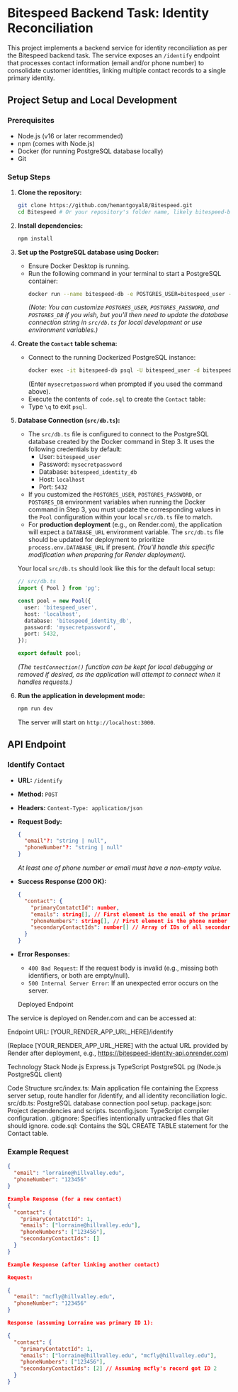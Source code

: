 # Bitespeed Backend Task: Identity Reconciliation

This project implements a backend service for identity reconciliation as per the Bitespeed backend task. The service exposes an `/identify` endpoint that processes contact information (email and/or phone number) to consolidate customer identities, linking multiple contact records to a single primary identity.

## Project Setup and Local Development

### Prerequisites

*   Node.js (v16 or later recommended)
*   npm (comes with Node.js)
*   Docker (for running PostgreSQL database locally)
*   Git

### Setup Steps

1.  **Clone the repository:**
    ```bash
    git clone https://github.com/hemantgoyal8/Bitespeed.git
    cd Bitespeed # Or your repository's folder name, likely bitespeed-backend
    ```

2.  **Install dependencies:**
    ```bash
    npm install
    ```

3.  **Set up the PostgreSQL database using Docker:**
    *   Ensure Docker Desktop is running.
    *   Run the following command in your terminal to start a PostgreSQL container:
        ```bash
        docker run --name bitespeed-db -e POSTGRES_USER=bitespeed_user -e POSTGRES_PASSWORD=mysecretpassword -e POSTGRES_DB=bitespeed_identity_db -p 5432:5432 -d postgres
        ```
        *(Note: You can customize `POSTGRES_USER`, `POSTGRES_PASSWORD`, and `POSTGRES_DB` if you wish, but you'll then need to update the database connection string in `src/db.ts` for local development or use environment variables.)*

4.  **Create the `Contact` table schema:**
    *   Connect to the running Dockerized PostgreSQL instance:
        ```bash
        docker exec -it bitespeed-db psql -U bitespeed_user -d bitespeed_identity_db
        ```
        (Enter `mysecretpassword` when prompted if you used the command above).
    *   Execute the contents of `code.sql`  to create the `Contact` table:
    *   Type `\q` to exit `psql`.

5.  **Database Connection (`src/db.ts`):**
    *   The `src/db.ts` file is configured to connect to the PostgreSQL database created by the Docker command in Step 3. It uses the following credentials by default:
        *   User: `bitespeed_user`
        *   Password: `mysecretpassword`
        *   Database: `bitespeed_identity_db`
        *   Host: `localhost`
        *   Port: `5432`
    *   If you customized the `POSTGRES_USER`, `POSTGRES_PASSWORD`, or `POSTGRES_DB` environment variables when running the Docker command in Step 3, you must update the corresponding values in the `Pool` configuration within your local `src/db.ts` file to match.
    *   For **production deployment** (e.g., on Render.com), the application will expect a `DATABASE_URL` environment variable. The `src/db.ts` file should be updated for deployment to prioritize `process.env.DATABASE_URL` if present. *(You'll handle this specific modification when preparing for Render deployment).*

    Your local `src/db.ts` should look like this for the default local setup:
    ```typescript
    // src/db.ts
    import { Pool } from 'pg';

    const pool = new Pool({
      user: 'bitespeed_user',
      host: 'localhost',
      database: 'bitespeed_identity_db',
      password: 'mysecretpassword',
      port: 5432,
    });

    export default pool;
    ```
    *(The `testConnection()` function can be kept for local debugging or removed if desired, as the application will attempt to connect when it handles requests.)*
6.  **Run the application in development mode:**
    ```bash
    npm run dev
    ```
    The server will start on `http://localhost:3000`.

## API Endpoint

### Identify Contact

*   **URL:** `/identify`
*   **Method:** `POST`
*   **Headers:** `Content-Type: application/json`
*   **Request Body:**
    ```json
    {
      "email"?: "string | null",
      "phoneNumber"?: "string | null"
    }
    ```
    *At least one of phone number or email must have a non-empty value.*

*   **Success Response (200 OK):**
    ```json
    {
      "contact": {
        "primaryContatctId": number,
        "emails": string[], // First element is the email of the primary contact
        "phoneNumbers": string[], // First element is the phone number of the primary contact
        "secondaryContactIds": number[] // Array of IDs of all secondary contacts linked to this primary
      }
    }
    ```

*   **Error Responses:**
    *   `400 Bad Request`: If the request body is invalid (e.g., missing both identifiers, or both are empty/null).
    *   `500 Internal Server Error`: If an unexpected error occurs on the server.

      Deployed Endpoint

The service is deployed on Render.com and can be accessed at:

Endpoint URL: [YOUR_RENDER_APP_URL_HERE]/identify

(Replace [YOUR_RENDER_APP_URL_HERE] with the actual URL provided by Render after deployment, e.g., https://bitespeed-identity-api.onrender.com)

Technology Stack
Node.js
Express.js
TypeScript
PostgreSQL
pg (Node.js PostgreSQL client)

Code Structure
src/index.ts: Main application file containing the Express server setup, route handler for /identify, and all identity reconciliation logic.
src/db.ts: PostgreSQL database connection pool setup.
package.json: Project dependencies and scripts.
tsconfig.json: TypeScript compiler configuration.
.gitignore: Specifies intentionally untracked files that Git should ignore.
code.sql: Contains the SQL CREATE TABLE statement for the Contact table.

### Example Request

```json
{
  "email": "lorraine@hillvalley.edu",
  "phoneNumber": "123456"
}

Example Response (for a new contact)
{
  "contact": {
    "primaryContatctId": 1,
    "emails": ["lorraine@hillvalley.edu"],
    "phoneNumbers": ["123456"],
    "secondaryContactIds": []
  }
}

Example Response (after linking another contact)

Request:

{
  "email": "mcfly@hillvalley.edu",
  "phoneNumber": "123456"
}

Response (assuming Lorraine was primary ID 1):

{
  "contact": {
    "primaryContatctId": 1,
    "emails": ["lorraine@hillvalley.edu", "mcfly@hillvalley.edu"],
    "phoneNumbers": ["123456"],
    "secondaryContactIds": [2] // Assuming mcfly's record got ID 2
  }
}


